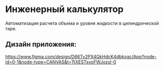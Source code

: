 # Инженерный калькулятор 

Автоматизация расчета объема и уровня жидкости в цилиндрической таре.

## Дизайн приложения:
https://www.figma.com/design/D66Tv2PX4QkHdcK4dbksgc/App?node-id=0-1&node-type=CANVAS&t=TtXESTsyoFWJozsI-0

